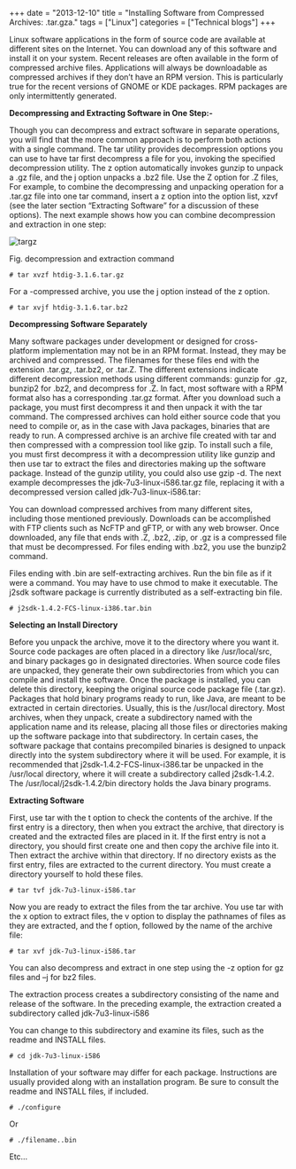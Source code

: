 +++
date = "2013-12-10"
title = "Installing Software from Compressed Archives: .tar.gza."
tags = ["Linux"]
categories = ["Technical blogs"]
+++

Linux software applications in the form of source code are available at different sites on the Internet. You can download any of this software and install it on your system. Recent releases are often available in the form of compressed archive files. Applications will always be downloadable as compressed archives if they don’t have an RPM version. This is particularly true for the recent versions of GNOME or KDE packages. RPM packages are only intermittently generated.

**Decompressing and Extracting Software in One Step:-**

Though you can decompress and extract software in separate operations, you will find that the more common approach is to perform both actions with a single command. The tar utility provides decompression options you can use to have tar first decompress a file for you, invoking the specified decompression utility. The z option automatically invokes gunzip to unpack a .gz file, and the j option unpacks a .bz2 file. Use the Z option for .Z files, For example, to combine the decompressing and unpacking operation for a .tar.gz file into one tar command, insert a z option into the option list, xzvf (see the later section “Extracting Software” for a discussion of these options). The next example shows how you can combine decompression and extraction in one step:

![targz](/images/targz.png)

Fig. decompression and extraction command

`# tar xvzf htdig-3.1.6.tar.gz`

For a -compressed archive, you use the j option instead of the z option.

`# tar xvjf htdig-3.1.6.tar.bz2`

**Decompressing Software Separately**

Many software packages under development or designed for cross-platform implementation may not be in an RPM format. Instead, they may be archived and compressed. The filenames for these files end with the extension .tar.gz, .tar.bz2, or .tar.Z. The different extensions indicate different decompression methods using different commands: gunzip for .gz, bunzip2 for .bz2, and decompress for .Z. In fact, most software with a RPM format also has a corresponding .tar.gz format. After you download such a package, you must first decompress it and then unpack it with the tar command. The compressed archives can hold either source code that you need to compile or, as in the case with Java packages, binaries that are ready to run. A compressed archive is an archive file created with tar and then compressed with a compression tool like gzip. To install such a file, you must first decompress it with a decompression utility like gunzip and then use tar to extract the files and directories making up the software package. Instead of the gunzip utility, you could also use gzip -d. The next example decompresses the jdk-7u3-linux-i586.tar.gz file, replacing it with a decompressed version called jdk-7u3-linux-i586.tar:

You can download compressed archives from many different sites, including those mentioned previously. Downloads can be accomplished with FTP clients such as NcFTP and gFTP, or with any web browser. Once downloaded, any file that ends with .Z, .bz2, .zip, or .gz is a compressed file that must be decompressed. For files ending with .bz2, you use the bunzip2 command.

Files ending with .bin are self-extracting archives. Run the bin file as if it were a command. You may have to use chmod to make it executable. The j2sdk software package is currently distributed as a self-extracting bin file.

`# j2sdk-1.4.2-FCS-linux-i386.tar.bin`

**Selecting an Install Directory**

Before you unpack the archive, move it to the directory where you want it. Source code packages are often placed in a directory like /usr/local/src, and binary packages go in designated directories. When source code files are unpacked, they generate their own subdirectories from which you can compile and install the software. Once the package is installed, you can delete this directory, keeping the original source code package file (.tar.gz). Packages that hold binary programs ready to run, like Java, are meant to be extracted in certain directories. Usually, this is the /usr/local directory. Most archives, when they unpack, create a subdirectory named with the application name and its release, placing all those files or directories making up the software package into that subdirectory. In certain cases, the software package that contains precompiled binaries is designed to unpack directly into the system subdirectory where it will be used. For example, it is recommended that j2sdk-1.4.2-FCS-linux-i386.tar be unpacked in the /usr/local directory, where it will create a subdirectory called j2sdk-1.4.2. The /usr/local/j2sdk-1.4.2/bin directory holds the Java binary programs.

**Extracting Software**

First, use tar with the t option to check the contents of the archive. If the first entry is a directory, then when you extract the archive, that directory is created and the extracted files are placed in it. If the first entry is not a directory, you should first create one and then copy the archive file into it. Then extract the archive within that directory. If no directory exists as the first entry, files are extracted to the current directory. You must create a directory yourself to hold these files.

`# tar tvf jdk-7u3-linux-i586.tar`

Now you are ready to extract the files from the tar archive. You use tar with the x option to extract files, the v option to display the pathnames of files as they are extracted, and the f option, followed by the name of the archive file:

`# tar xvf jdk-7u3-linux-i586.tar`

You can also decompress and extract in one step using the -z option for gz files and –j for bz2 files.

The extraction process creates a subdirectory consisting of the name and release of the software. In the preceding example, the extraction created a subdirectory called jdk-7u3-linux-i586

You can change to this subdirectory and examine its files, such as the readme and INSTALL files.

`# cd jdk-7u3-linux-i586`

Installation of your software may differ for each package. Instructions are usually provided along with an installation program. Be sure to consult the readme and INSTALL files, if included.

`# ./configure`

Or

`# ./filename..bin`

Etc…